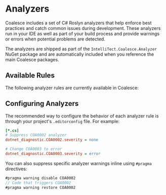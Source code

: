 # Analyzers

Coalesce includes a set of C# Roslyn analyzers that help enforce best practices and catch common issues during development. These analyzers run in your IDE as well as part of your build process and provide warnings or errors when potential problems are detected.

The analyzers are shipped as part of the `IntelliTect.Coalesce.Analyzer` NuGet package and are automatically included when you reference the main Coalesce packages.

## Available Rules

The following analyzer rules are currently available in Coalesce:

<script setup>
import AnalyzerRules from './AnalyzerRules.vue'
</script>

<AnalyzerRules />

## Configuring Analyzers

The recommended way to configure the behavior of each analyzer rule is through your project's `.editorconfig` file. For example:

```ini
[*.cs]
# Suppress COA0002 analyzer
dotnet_diagnostic.COA0002.severity = none

# Change COA0003 to error
dotnet_diagnostic.COA0003.severity = error
```

You can also suppress specific analyzer warnings inline using `#pragma` directives:

```csharp
#pragma warning disable COA0002
// Code that triggers COA0002
#pragma warning restore COA0002
```
